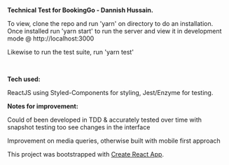 <b>Technical Test for BookingGo - Dannish Hussain.</b>


To view, clone the repo and run 'yarn' on directory to do an installation. Once installed run 'yarn start' to run the server and view it in development mode @ http://localhost:3000


Likewise to run the test suite, run 'yarn test'

<br /> 

<b>Tech used: </b>

 ReactJS using Styled-Components for styling, Jest/Enzyme for testing.
 

<b>Notes for improvement: </b>

 Could of been developed in TDD & accurately tested over time with snapshot testing too see changes in the interface
 
 Improvement on media queries, otherwise built with mobile first approach



This project was bootstrapped with [Create React App](https://github.com/facebook/create-react-app).
